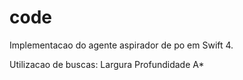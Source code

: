 # code

Implementacao do agente aspirador de po em Swift 4. 

Utilizacao de buscas:
Largura
Profundidade 
A* 

